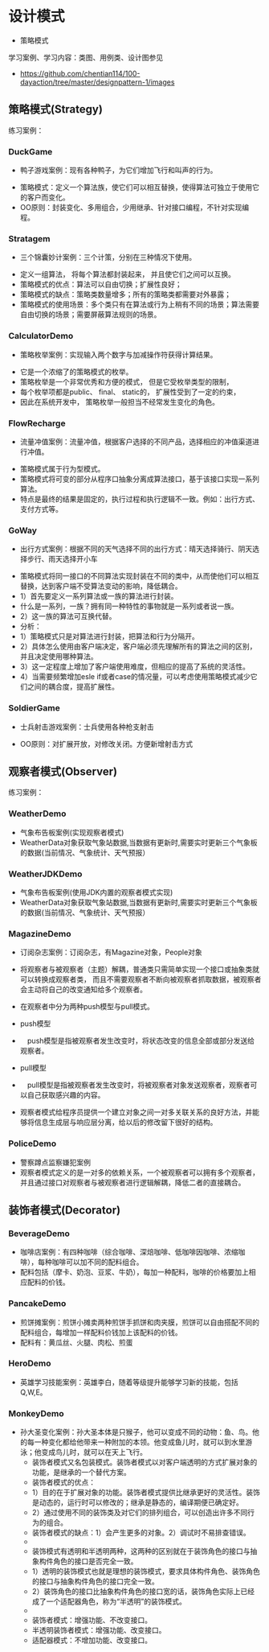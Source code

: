 # 设计模式 
- 策略模式

学习案例、学习内容：类图、用例类、设计图参见
- https://github.com/chentian114/100-dayaction/tree/master/designpattern-1/images

## 策略模式(Strategy)

练习案例：
### DuckGame
- 鸭子游戏案例：现有各种鸭子，为它们增加飞行和叫声的行为。
 * 策略模式：定义一个算法族，使它们可以相互替换，使得算法可独立于使用它的客户而变化。
 * OO原则：封装变化、多用组合，少用继承、针对接口编程，不针对实现编程。
 
### Stratagem
- 三个锦囊妙计案例：三个计策，分别在三种情况下使用。
 * 定义一组算法， 将每个算法都封装起来， 并且使它们之间可以互换。
 * 策略模式的优点：算法可以自由切换；扩展性良好；
 * 策略模式的缺点：策略类数量增多；所有的策略类都需要对外暴露；
 * 策略模式的使用场景：多个类只有在算法或行为上稍有不同的场景；算法需要自由切换的场景；需要屏蔽算法规则的场景。
 
### CalculatorDemo
- 策略枚举案例：实现输入两个数字与加减操作符获得计算结果。
 * 它是一个浓缩了的策略模式的枚举。
 * 策略枚举是一个非常优秀和方便的模式， 但是它受枚举类型的限制，
 * 每个枚举项都是public、 final、 static的， 扩展性受到了一定的约束，
 * 因此在系统开发中， 策略枚举一般担当不经常发生变化的角色。
 
### FlowRecharge 
- 流量冲值案例：流量冲值，根据客户选择的不同产品，选择相应的冲值渠道进行冲值。
 * 策略模式属于行为型模式。
 * 策略模式将可变的部分从程序口抽象分离成算法接口，基于该接口实现一系列算法。
 * 特点是最终的结果是固定的，执行过程和执行逻辑不一致。例如：出行方式、支付方式等。
 
### GoWay 
- 出行方式案例：根据不同的天气选择不同的出行方式：晴天选择骑行、阴天选择步行、雨天选择开小车
 * 策略模式将同一接口的不同算法实现封装在不同的类中，从而使他们可以相互替换，达到客户端不受算法变动的影响，降低耦合。
 * 1）首先要定义一系列算法或一族的算法进行封装。
 * 什么是一系列，一族？拥有同一种特性的事物就是一系列或者说一族。
 * 2）这一族的算法可互换代替。
 * 分析：
 * 1）策略模式只是对算法进行封装，把算法和行为分隔开。
 * 2）具体怎么使用由客户端决定，客户端必须先理解所有的算法之间的区别，并且决定使用哪种算法。
 * 3）这一定程度上增加了客户端使用难度，但相应的提高了系统的灵活性。
 * 4）当需要频繁增加esle if或者case的情况量，可以考虑使用策略模式减少它们之间的耦合度，提高扩展性。
 
### SoldierGame 
- 士兵射击游戏案例：士兵使用各种枪支射击
 * OO原则：对扩展开放，对修改关闭。方便新增射击方式



## 观察者模式(Observer)

练习案例：
### WeatherDemo
-   气象布告板案例(实现观察者模式)
-   WeatherData对象获取气象站数据,当数据有更新时,需要实时更新三个气象板的数据(当前情况、气象统计、天气预报）


### WeatherJDKDemo
-   气象布告板案例(使用JDK内置的观察者模式实现)
-   WeatherData对象获取气象站数据,当数据有更新时,需要实时更新三个气象板的数据(当前情况、气象统计、天气预报）
     

### MagazineDemo
 - 订阅杂志案例：订阅杂志，有Magazine对象，People对象
 - 将观察者与被观察者（主题）解耦，普通类只需简单实现一个接口或抽象类就可以转换成观察者类，
  而且不需要观察者不断向被观察者抓取数据，被观察者会主动将自己的改变通知给多个观察者。
  
 - 在观察者中分为两种push模型与pull模式。
 - push模型
 - 　push模型是指被观察者发生改变时，将状态改变的信息全部或部分发送给观察者。
 - pull模型
 - 　pull模型是指被观察者发生改变时，将被观察者对象发送观察者，观察者可以自己获取感兴趣的内容。
 
 - 观察者模式给程序员提供一个建立对象之间一对多关联关系的良好方法，并能够将信息生成层与响应层分离，给以后的修改留下很好的结构。
 
 
### PoliceDemo
 -  警察蹲点监察嫌犯案例
 -  观察者模式定义的是一对多的依赖关系，一个被观察者可以拥有多个观察者，并且通过接口对观察者与被观察者进行逻辑解耦，降低二者的直接耦合。
       
 
 ## 装饰者模式(Decorator)
 ### BeverageDemo
 -  咖啡店案例：有四种咖啡（综合咖啡、深焙咖啡、低咖啡因咖啡、浓缩咖啡），每种咖啡可以加不同的配料组合。
 -  配料包括（摩卡、奶泡、豆浆、牛奶），每加一种配料，咖啡的价格要加上相应配料的价钱。
  
 ### PancakeDemo
 -  煎饼摊案例：煎饼小摊卖两种煎饼手抓饼和肉夹膜，煎饼可以自由搭配不同的配料组合，每增加一样配料价钱加上该配料的价钱。
 -  配料有：黄瓜丝、火腿、肉松、煎蛋 
 
 ### HeroDemo
 - 英雄学习技能案例：英雄李白，随着等级提升能够学习新的技能，包括Q,W,E。
 
 ### MonkeyDemo
 - 孙大圣变化案例：孙大圣本体是只猴子，他可以变成不同的动物：鱼、鸟。他的每一种变化都给他带来一种附加的本领。他变成鱼儿时，就可以到水里游泳；他变成鸟儿时，就可以在天上飞行。
    * 装饰者模式又名包装模式。装饰者模式以对客户端透明的方式扩展对象的功能，是继承的一个替代方案。
    * 装饰者模式的优点：
    * 1）目的在于扩展对象的功能。装饰者模式提供比继承更好的灵活性。装饰是动态的，运行时可以修改的；继承是静态的，编译期便已确定好。
    *  2）通过使用不同的装饰类及对它们的排列组合，可以创造出许多不同行为的组合。
    * 装饰者模式的缺点：1）会产生更多的对象。2）调试时不易排查错误。
    *
    * 装饰模式有透明和半透明两种，这两种的区别就在于装饰角色的接口与抽象构件角色的接口是否完全一致。
    *   1）透明的装饰模式也就是理想的装饰模式，要求具体构件角色、装饰角色的接口与抽象构件角色的接口完全一致。
    *   2）装饰角色的接口比抽象构件角色的接口宽的话，装饰角色实际上已经成了一个适配器角色，称为“半透明”的装饰模式。
    *
    *  装饰者模式：增强功能、不改变接口。
    *  半透明装饰者模式：增强功能、改变接口。
    *  适配器模式：不增加功能、改变接口。